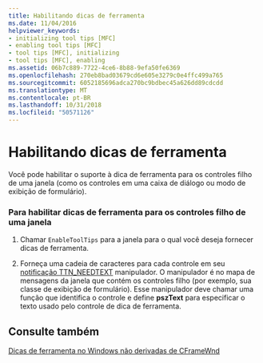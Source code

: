 ```yaml
---
title: Habilitando dicas de ferramenta
ms.date: 11/04/2016
helpviewer_keywords:
- initializing tool tips [MFC]
- enabling tool tips [MFC]
- tool tips [MFC], initializing
- tool tips [MFC], enabling
ms.assetid: 06b7c889-7722-4ce6-8b88-9efa50fe6369
ms.openlocfilehash: 270eb8bad03679cd6e605e3279c0e4ffc499a765
ms.sourcegitcommit: 6052185696adca270bc9bdbec45a626dd89cdcdd
ms.translationtype: MT
ms.contentlocale: pt-BR
ms.lasthandoff: 10/31/2018
ms.locfileid: "50571126"
---
```

# <a name="enabling-tool-tips"></a>Habilitando dicas de ferramenta

Você pode habilitar o suporte à dica de ferramenta para os controles filho de uma janela (como os controles em uma caixa de diálogo ou modo de exibição de formulário).

### <a name="to-enable-tool-tips-for-the-child-controls-of-a-window"></a>Para habilitar dicas de ferramenta para os controles filho de uma janela

1. Chamar `EnableToolTips` para a janela para o qual você deseja fornecer dicas de ferramenta.

1. Forneça uma cadeia de caracteres para cada controle em seu [notificação TTN_NEEDTEXT](../mfc/handling-ttn-needtext-notification-for-tool-tips.md) manipulador. O manipulador é no mapa de mensagens da janela que contém os controles filho (por exemplo, sua classe de exibição de formulário). Esse manipulador deve chamar uma função que identifica o controle e define **pszText** para especificar o texto usado pelo controle de dica de ferramenta.

## <a name="see-also"></a>Consulte também

[Dicas de ferramenta no Windows não derivadas de CFrameWnd](../mfc/tool-tips-in-windows-not-derived-from-cframewnd.md)

